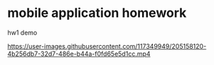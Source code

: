 # mobile application homework

hw1 demo

https://user-images.githubusercontent.com/117349949/205158120-4b256db7-32d7-486e-b44a-f0fd65e5d1cc.mp4

